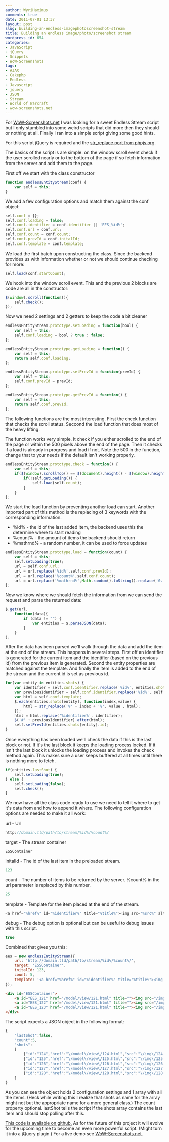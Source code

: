 ```yaml
---
author: WyriHaximus
comments: true
date: 2011-07-01 13:37
layout: post
slug: building-an-endless-imagephotoscreenshot-stream
title: Building an endless image/photo/screenshot stream
wordpress_id: 654
categories:
- JavaScript
- jQuery
- Snippets
- WoW-Screenshots
tags:
- AJAX
- Cakephp
- Endless
- Javascript
- jquery
- JSON
- Stream
- World of Warcraft
- wow-screenshots.net
---
```


For <a title="World of Warcraft: Screenshots" href="https://wow-screenshots.net/">WoW-Screenshots.net</a> I was looking for a sweet Endless Stream script but I only stumbled into some weird scripts that did more then they should or nothing at all. Finally I ran into a simple script giving some good hints.

For this script jQuery is required and the <a href="http://phpjs.org/functions/str_replace:527">str_replace port from phpjs.org</a>.

The basics of the script is are simple: on the window scroll event check if the user scrolled nearly or to the bottom of the page if so fetch information from the server and add them to the page.
<!-- More -->
First off we start with the class constructor

~~~javascript
function endlessEntityStream(conf) {
    var self = this;
}
~~~

We add a few configuration options and match them against the conf object:
~~~javascript
self.conf = {};
self.conf.loading = false;
self.conf.identifier = conf.identifier || 'EES_%id%';
self.conf.url = conf.url;
self.conf.count = conf.count;
self.conf.prevId = conf.initalId;
self.conf.template = conf.template;
~~~

We load the first batch upon constructing the class. Since the backend provides us with information whether or not we should continue checking for more:
~~~javascript
self.load(conf.startCount);
~~~

We hook into the window scroll event. This and the previous 2 blocks are code are all in the constructor:
~~~javascript
$(window).scroll(function(){
    self.check();
});
~~~

Now we need 2 settings and 2 getters to keep the code a bit cleaner 
~~~javascript
endlessEntityStream.prototype.setLoading = function(bool) {
    var self = this;
    self.conf.loading = bool ? true : false;
};

endlessEntityStream.prototype.getLoading = function() {
    var self = this;
    return self.conf.loading;
};

endlessEntityStream.prototype.setPrevId = function(prevId) {
    var self = this;
    self.conf.prevId = prevId;
};

endlessEntityStream.prototype.getPrevId = function() {
    var self = this;
    return self.conf.prevId;
};
~~~

The following functions are the most interesting. First the check function that checks the scroll status. Seccond the load function that does most of the heavy lifting.

The function works very simple. It check if you either scrolled to the end of the page or within the 500 pixels above the end of the page. Then it checks if a load is already in progress and load if not. Note the 500 in the function, change that to your needs if the default isn't working properly.
~~~javascript
endlessEntityStream.prototype.check = function() {
    var self = this;
    if($(window).scrollTop() == $(document).height() - $(window).height() || ($(window).scrollTop() + 500) >= $(document).height() - $(window).height()) {
        if(!self.getLoading()) {
            self.load(self.count);
        }
    }
};
~~~

We start the load function by preventing another load can start. Another imported part of this method is the replacing of 3 keywords with the corresponding information.

- %id% - the id of the last added item, the backend uses this the determine where to start reading
- %count% - the amount of items the backend should return
- %mathrnd% - a random number, it can be used to force updates



~~~javascript
endlessEntityStream.prototype.load = function(count) {
    var self = this;
    self.setLoading(true);
    url = self.conf.url;
    url = url.replace('%id%',self.conf.prevId);
    url = url.replace('%count%',self.conf.count);
    url = url.replace('%mathrnd%',Math.random().toString().replace('0.',''));
};
~~~

Now we know where we should fetch the information from we can send the request and parse the returned data:
~~~javascript
$.get(url,
    function(data){
        if (data != "") {
            var entities = $.parseJSON(data);
        }
    }
);
~~~

After the data has been parsed we'll walk through the data and add the item at the end of the stream. This happens in several steps. First off an identifier is generated for the current item and the identifier (based on the previous id) from the previous item is generated. Second the entity properties are matched against the template. And finally the item is added to the end of the stream and the current id is set as previous id.
~~~javascript
for(var entity in entities.shots) {
    var identifier = self.conf.identifier.replace('%id%', entities.shots[entity].id);
    var previousIdentifier = self.conf.identifier.replace('%id%', self.getPrevId());
    var html = self.conf.template;
    $.each(entities.shots[entity], function(index,value) {
        html = str_replace('%' + index + '%', value , html);
    });
    html = html.replace('%identifier%', identifier);
    $('#' + previousIdentifier).after(html);
    self.setPrevId(entities.shots[entity].id);
}
~~~

Once everything has been loaded we'll check the data if this is the last block or not. If it's the last block it keeps the loading process locked. If it isn't the last block it unlocks the loading process and invokes the check method again. This makes sure a user keeps buffered at all times until there is nothing more to fetch.
~~~javascript
if(entities.lastShot) {
    self.setLoading(true);
} else {
    self.setLoading(false);
    self.check();
}
~~~

We now have all the class code ready to use we need to tell it where to get it's data from and how to append it where. The following configuration options are needed to make it all work:

url - Url 
~~~javascript
http://domain.tld/path/to/stream/%id%/%count%/
~~~

target - The stream container
~~~javascript
ESSContainer
~~~

initalId - The id of the last item in the preloaded stream.
~~~javascript
123
~~~

count - The number of items to be returned by the server. %count% in the url parameter is replaced by this number.
~~~javascript
25
~~~

template - Template for the item placed at the end of the stream.
~~~javascript
<a href="%href%" id="%identifier%" title="%title%"><img src="%src%" alt="%title%" /></a>
~~~

debug - The debug option is optional but can be useful to debug issues with this script.
~~~javascript
true
~~~

Combined that gives you this:
~~~javascript
ees = new endlessEntityStream({
    url: 'http://domain.tld/path/to/stream/%id%/%count%/',    
    target: 'ESSContainer',
    initalId: 123,
    count: 5,
    template: '<a href="%href%" id="%identifier%" title="%title%"><img src="%src%" alt="%title%" /></a>'
});
~~~

~~~html
<div id="ESSContainer">
    <a id="EES_121" href="/model/view/121.html" title=""><img src="/img/121.jpg" alt="" /></a>
    <a id="EES_122" href="/model/view/121.html" title=""><img src="/img/122.jpg" alt="" /></a>
    <a id="EES_123" href="/model/view/121.html" title=""><img src="/img/123.jpg" alt="" /></a>
</div>
~~~

The script expects a JSON object in the following format:
~~~javascript
{
    "lastShot":false,
    "count":5,
    "shots":
    [
        {"id":"124","href":"\/model\/view\/124.html","src":"\/img\/124.jpg","title":""},
        {"id":"125","href":"\/model\/view\/125.html","src":"\/img\/125.jpg","title":""},
        {"id":"126","href":"\/model\/view\/126.html","src":"\/img\/126.jpg","title":""},
        {"id":"127","href":"\/model\/view\/127.html","src":"\/img\/127.jpg","title":""},
        {"id":"128","href":"\/model\/view\/128.html","src":"\/img\/128.jpg","title":""}
    ]
}
~~~

As you can see the object holds 2 configuration settings and 1 array with all the items. (Heck while writing this I realize that shots as name for the array might not but the appropriate name for a more general class.) The count property optional. lastShot tells the script if the shots array contains the last item and should stop polling after this.

<a href="https://github.com/WyriHaximus/endlessentitystream">This code is available on github.</a> As for the future of this project it will evolve for the upcoming time to become an even more powerful script. (Might turn it into a jQuery plugin.) For a live demo see <a title="World of Warcraft: Screenshots" href="https://wow-screenshots.net/">WoW-Screenshots.net</a>.